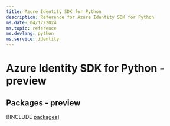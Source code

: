 ```yaml
---
title: Azure Identity SDK for Python
description: Reference for Azure Identity SDK for Python
ms.date: 04/17/2024
ms.topic: reference
ms.devlang: python
ms.service: identity
---
```

# Azure Identity SDK for Python - preview
## Packages - preview
[!INCLUDE [packages](identity-index.md)]